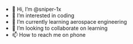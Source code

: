 - 👋 Hi, I’m @sniper-1x
- 👀 I’m interested in coding
- 🌱 I’m currently learning aerospace engineering
- 💞️ I’m looking to collaborate on learning
- 📫 How to reach me on phone

<!---
sniper-1x/sniper-1x is a ✨ special ✨ repository because its `README.md` (this file) appears on your GitHub profile.
You can click the Preview link to take a look at your changes.
--->
